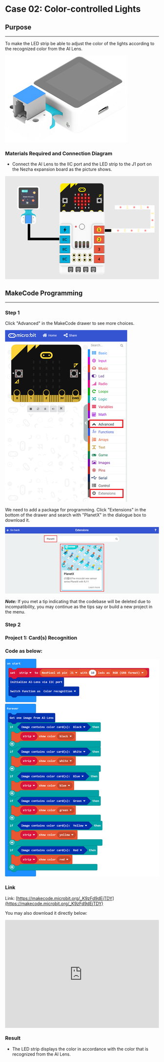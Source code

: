 # Case 02: Color-controlled Lights

## Purpose 
---
To make the LED strip be able to adjust the color of the lights according to the recognized color from the AI Lens. 

![](./images/05035_01.png)




### Materials Required and Connection Diagram


- Connect the AI Lens to the IIC port and the LED strip to the J1 port on the Nezha expansion board as the picture shows. 


![](./images/05035_02_03.png)



## MakeCode Programming 
---

### Step 1

Click "Advanced" in the MakeCode drawer to see more choices. 

![](./images/05001_04.png)

We need to add a package for programming. Click "Extensions" in the bottom of the drawer and search with "PlanetX" in the dialogue box to download it. 

![](./images/05001_05.png)

***Note:*** If you met a tip indicating that the codebase will be deleted due to incompatibility, you may continue as the tips say or build a new project in the menu. 

### Step 2

### Project 1: Card(s) Recognition

### Code as below:

![](./images/05035_02_06.png)


### Link
Link: [https://makecode.microbit.org/_K9zFd9dEjTDY](https://makecode.microbit.org/_K9zFd9dEjTDY)

You may also download it directly below:

<div style="position:relative;height:0;padding-bottom:70%;overflow:hidden;"><iframe style="position:absolute;top:0;left:0;width:100%;height:100%;" src="https://makecode.microbit.org/#pub:_K9zFd9dEjTDY" frameborder="0" sandbox="allow-popups allow-forms allow-scripts allow-same-origin"></iframe></div>  


### Result
- The LED strip displays the color in accordance with the color that is recognized from the AI Lens. 

